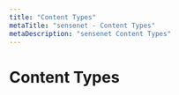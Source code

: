 ```yaml
---
title: "Content Types"
metaTitle: "sensenet - Content Types"
metaDescription: "sensenet Content Types"
---
```


# Content Types

